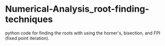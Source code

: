 # Numerical-Analysis_root-finding-techniques
python code for finding the roots with using the horner's, bisection, and FPI (fixed point iteration).
